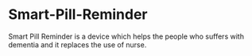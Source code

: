 # Smart-Pill-Reminder
Smart Pill Reminder is a device which helps the people who suffers with dementia and it replaces the use of nurse.

